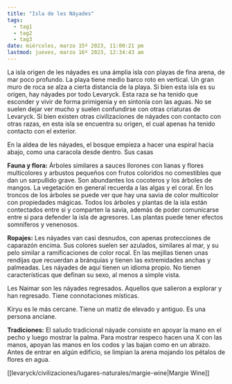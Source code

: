 ```yaml
---
title: "Isla de les Náyades"
tags:
  - tag1
  - tag2
  - tag3
date: miércoles, marzo 15º 2023, 11:00:21 pm
lastmod: jueves, marzo 16º 2023, 12:34:43 am
---
```


La isla origen de les náyades es una ámplia isla con playas de fina arena, de mar poco profundo. La playa tiene medio barco roto en vertical. Un gran muro de roca se alza a cierta distancia de la playa. Si bien esta isla es su origen, hay náyades por todo Levaryck. Esta raza se ha tenido que esconder y vivir de forma primigenia y en sintonía con las aguas. No se suelen dejar ver mucho y suelen confundirse con otras criaturas de Levaryck. Si bien existen otras civilizaciones de náyades con contacto con otras razas, en esta isla se encuentra su origen, el cual apenas ha tenido contacto con el exterior.

En la aldea de les náyades, el bosque empieza a hacer una espiral hacia abajo, como una caracola desde dentro. Sus casas

**Fauna y flora:** Árboles similares a sauces llorones con lianas y flores multicolores y arbustos pequeños con frutos coloridos no comestibles que dan un sarpullido grave. Son abundantes los cocoteros y los árboles de mangos. La vegetación en general recuerda a las algas y el coral. En los troncos de los árboles se puede ver que hay una savia de color multicolor con propiedades mágicas. Todos los árboles y plantas de la isla están contectados entre si y comparten la savia, además de poder comunicarse entre si para defender la isla de agresores. Las plantas puede tener efectos somníferos y venenosos.

**Ropajes:** Les náyades van casi desnudos, con apenas protecciones de caparazón encima. Sus colores suelen ser azulados, similares al mar, y su pelo similar a ramificaciones de color rocal. En las mejillas tienen unas rendijas que recuerdan a bránquias y tienen las extremidades anchas y palmeadas. Les náyades de aquí tienen un idioma propio. No tienen características que definan su sexo, al menos a simple vista.

Les Naimar son les náyades regresados. Aquellos que salieron a explorar y han regresado. Tiene connotaciones místicas.

Kiryu es le más cercane. Tiene un matiz de elevado y antiguo. Es una persona anciane.

**Tradiciones:** El saludo tradicional náyade consiste en apoyar la mano en el pecho y luego mostrar la palma. Para mostrar respeco hacen una X con las manos, apoyan las manos en los codos y las bajan como en un abrazo. Antes de entrar en algún edificio, se limpian la arena mojando los pétalos de flores en agua.

[[levaryck/civilizaciones/lugares-naturales/margie-wine|Margie Wine]]